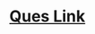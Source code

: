 # <a href="https://practice.geeksforgeeks.org/problems/minimum-sum-of-absolute-differences-of-pairs/1">Ques Link</a>
